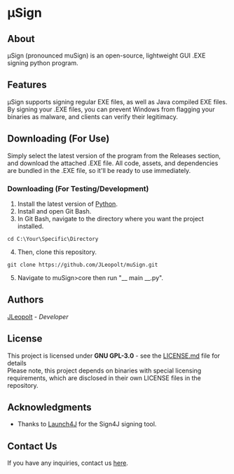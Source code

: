 # μSign

## About
μSign (pronounced muSign) is an open-source, lightweight GUI .EXE signing python program.

## Features
μSign supports signing regular EXE files, as well as Java compiled EXE files. By signing your .EXE files, you can prevent Windows from flagging your binaries as malware, and clients can verify their legitimacy.

## Downloading (For Use)
Simply select the latest version of the program from the Releases section, and download the attached .EXE file.
All code, assets, and dependencies are bundled in the .EXE file, so it'll be ready to use immediately.

### Downloading (For Testing/Development)
1. Install the latest version of <a href="https://www.python.org/downloads/">Python</a>. <br>
2. Install and open Git Bash. <br>
3. In Git Bash, navigate to the directory where you want the project installed.
```
cd C:\Your\Specific\Directory
```
4. Then, clone this repository.
```
git clone https://github.com/JLeopolt/muSign.git
```
5. Navigate to muSign>core then run "__ main __.py".

## Authors
[JLeopolt](https://github.com/JLeopolt) - *Developer*

## License
This project is licensed under **GNU GPL-3.0** - see the [LICENSE.md](LICENSE.md) file for details<br>
Please note, this project depends on binaries with special licensing requirements, which are disclosed in their own LICENSE files in the repository.

## Acknowledgments
* Thanks to [Launch4J](https://launch4j.sourceforge.net/) for the Sign4J signing tool.

## Contact Us
If you have any inquiries, contact us <a href="https://www.pyroneon.net/contact-us/email">here</a>.<br>
